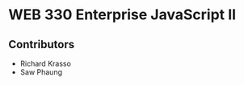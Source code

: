 <h1>WEB 330 Enterprise JavaScript II</h1>
<h2>Contributors</h2>
<ul>
  <li>Richard Krasso</li>
  <li>Saw Phaung</li>
</ul>

